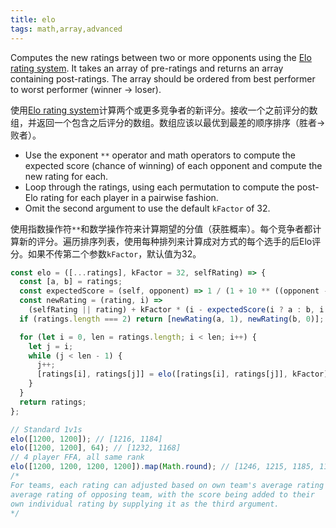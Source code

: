 ```yaml
---
title: elo
tags: math,array,advanced
---
```


Computes the new ratings between two or more opponents using the [Elo rating system](https://en.wikipedia.org/wiki/Elo_rating_system). It takes an array
of pre-ratings and returns an array containing post-ratings.
The array should be ordered from best performer to worst performer (winner -> loser).

使用[Elo rating system](https://en.wikipedia.org/wiki/Elo_rating_system)计算两个或更多竞争者的新评分。接收一个之前评分的数组，并返回一个包含之后评分的数组。数组应该以最优到最差的顺序排序（胜者->败者）。

- Use the exponent `**` operator and math operators to compute the expected score (chance of winning) of each opponent and compute the new rating for each.
- Loop through the ratings, using each permutation to compute the post-Elo rating for each player in a pairwise fashion.
- Omit the second argument to use the default `kFactor` of 32.

使用指数操作符`**`和数学操作符来计算期望的分值（获胜概率）。每个竞争者都计算新的评分。遍历排序列表，使用每种排列来计算成对方式的每个选手的后Elo评分。如果不传第二个参数`kFactor`，默认值为32。

```js
const elo = ([...ratings], kFactor = 32, selfRating) => {
  const [a, b] = ratings;
  const expectedScore = (self, opponent) => 1 / (1 + 10 ** ((opponent - self) / 400));
  const newRating = (rating, i) =>
    (selfRating || rating) + kFactor * (i - expectedScore(i ? a : b, i ? b : a));
  if (ratings.length === 2) return [newRating(a, 1), newRating(b, 0)];

  for (let i = 0, len = ratings.length; i < len; i++) {
    let j = i;
    while (j < len - 1) {
      j++;
      [ratings[i], ratings[j]] = elo([ratings[i], ratings[j]], kFactor);
    }
  }
  return ratings;
};
```

```js
// Standard 1v1s
elo([1200, 1200]); // [1216, 1184]
elo([1200, 1200], 64); // [1232, 1168]
// 4 player FFA, all same rank
elo([1200, 1200, 1200, 1200]).map(Math.round); // [1246, 1215, 1185, 1154]
/*
For teams, each rating can adjusted based on own team's average rating vs.
average rating of opposing team, with the score being added to their
own individual rating by supplying it as the third argument.
*/
```
